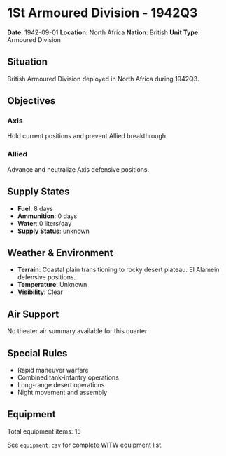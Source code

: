 # 1St Armoured Division - 1942Q3

**Date**: 1942-09-01
**Location**: North Africa
**Nation**: British
**Unit Type**: Armoured Division

## Situation

British Armoured Division deployed in North Africa during 1942Q3.

## Objectives

### Axis
Hold current positions and prevent Allied breakthrough.

### Allied
Advance and neutralize Axis defensive positions.

## Supply States

- **Fuel**: 8 days
- **Ammunition**: 0 days
- **Water**: 0 liters/day
- **Supply Status**: unknown

## Weather & Environment

- **Terrain**: Coastal plain transitioning to rocky desert plateau. El Alamein defensive positions.
- **Temperature**: Unknown
- **Visibility**: Clear

## Air Support

No theater air summary available for this quarter

## Special Rules

- Rapid maneuver warfare
- Combined tank-infantry operations
- Long-range desert operations
- Night movement and assembly

## Equipment

Total equipment items: 15

See `equipment.csv` for complete WITW equipment list.
